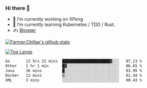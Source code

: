### Hi there 👋

- 🔭 I’m currently working on XPeng
- 🌱 I’m currently learning Kubernetes / TDD / Rust.
- ✍️ [Blogger](https://blog.farmer233.top)
<!-- - 🤔 [My Gitee](https://gitee.com/Farmer-chong) -->


[![Farmer.Chillax's github stats](https://github-readme-stats.vercel.app/api?username=FarmerChillax)](https://github.com/anuraghazra/github-readme-stats)

[![Top Langs](https://github-readme-stats.vercel.app/api/top-langs/?username=FarmerChillax&layout=compact&hide=html,css,javascript)](https://github.com/anuraghazra/github-readme-stats)


<a href="https://wakatime.com/@Farmer"> </a>
          <!--START_SECTION:waka-->

```txt
Go       13 hrs 22 mins  █████████████████████▓░░░   87.23 %
Other    1 hr 1 min      █▓░░░░░░░░░░░░░░░░░░░░░░░   06.65 %
Java     36 mins         █░░░░░░░░░░░░░░░░░░░░░░░░   03.95 %
Docker   13 mins         ▒░░░░░░░░░░░░░░░░░░░░░░░░   01.44 %
XML      3 mins          ░░░░░░░░░░░░░░░░░░░░░░░░░   00.43 %
```

<!--END_SECTION:waka-->



<!--
**Farmer-chong/Farmer-chong** is a ✨ _special_ ✨ repository because its `README.md` (this file) appears on your GitHub profile.

Here are some ideas to get you started:

- 🔭 I’m currently working on ...
- 🌱 I’m currently learning ...
- 👯 I’m looking to collaborate on ...
- 🤔 I’m looking for help with ...
- 💬 Ask me about ...
- 📫 How to reach me: ...
- 😄 Pronouns: ...
- ⚡ Fun fact: ...
-->

